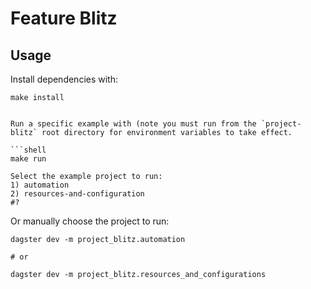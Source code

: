# Feature Blitz

## Usage

Install dependencies with: 

```shell
make install


Run a specific example with (note you must run from the `project-blitz` root directory for environment variables to take effect.

```shell
make run

Select the example project to run:
1) automation
2) resources-and-configuration
#?
```

Or manually choose the project to run:


```shell
dagster dev -m project_blitz.automation

# or

dagster dev -m project_blitz.resources_and_configurations
```
